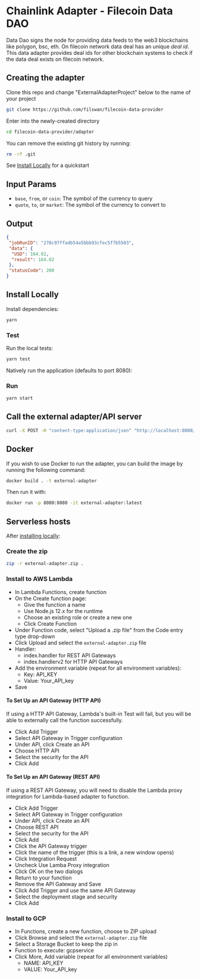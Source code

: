 
# Chainlink Adapter - Filecoin Data DAO 

Data Dao signs the node for providing data feeds to the web3 blockchains like polygon, bsc, eth. On filecoin network data deal has an unique *deal id*. This data adapter provides deal ids for other blockchain systems to check if the data deal exists on filecoin network.


## Creating the adapter 

Clone this repo and change "ExternalAdapterProject" below to the name of your project

```bash
git clone https://github.com/filswan/filecoin-data-provider 
```

Enter into the newly-created directory

```bash
cd filecoin-data-provider/adapter
```

You can remove the existing git history by running:

```bash
rm -rf .git
```

See [Install Locally](#install-locally) for a quickstart

## Input Params

- `base`, `from`, or `coin`: The symbol of the currency to query
- `quote`, `to`, or `market`: The symbol of the currency to convert to

## Output

```json
{
 "jobRunID": "278c97ffadb54a5bbb93cfec5f7b5503",
 "data": {
  "USD": 164.02,
  "result": 164.02
 },
 "statusCode": 200
}
```

## Install Locally

Install dependencies:

```bash
yarn
```

### Test

Run the local tests:

```bash
yarn test
```

Natively run the application (defaults to port 8080):

### Run

```bash
yarn start
```

## Call the external adapter/API server

```bash
curl -X POST -H "content-type:application/json" "http://localhost:8080/" --data '{ "id": 0, "data": { "from": "ETH", "to": "USD" } }'
```

## Docker

If you wish to use Docker to run the adapter, you can build the image by running the following command:

```bash
docker build . -t external-adapter
```

Then run it with:

```bash
docker run -p 8080:8080 -it external-adapter:latest
```

## Serverless hosts

After [installing locally](#install-locally):

### Create the zip

```bash
zip -r external-adapter.zip .
```

### Install to AWS Lambda

- In Lambda Functions, create function
- On the Create function page:
  - Give the function a name
  - Use Node.js 12.x for the runtime
  - Choose an existing role or create a new one
  - Click Create Function
- Under Function code, select "Upload a .zip file" from the Code entry type drop-down
- Click Upload and select the `external-adapter.zip` file
- Handler:
    - index.handler for REST API Gateways
    - index.handlerv2 for HTTP API Gateways
- Add the environment variable (repeat for all environment variables):
  - Key: API_KEY
  - Value: Your_API_key
- Save

#### To Set Up an API Gateway (HTTP API)

If using a HTTP API Gateway, Lambda's built-in Test will fail, but you will be able to externally call the function successfully.

- Click Add Trigger
- Select API Gateway in Trigger configuration
- Under API, click Create an API
- Choose HTTP API
- Select the security for the API
- Click Add

#### To Set Up an API Gateway (REST API)

If using a REST API Gateway, you will need to disable the Lambda proxy integration for Lambda-based adapter to function.

- Click Add Trigger
- Select API Gateway in Trigger configuration
- Under API, click Create an API
- Choose REST API
- Select the security for the API
- Click Add
- Click the API Gateway trigger
- Click the name of the trigger (this is a link, a new window opens)
- Click Integration Request
- Uncheck Use Lamba Proxy integration
- Click OK on the two dialogs
- Return to your function
- Remove the API Gateway and Save
- Click Add Trigger and use the same API Gateway
- Select the deployment stage and security
- Click Add

### Install to GCP

- In Functions, create a new function, choose to ZIP upload
- Click Browse and select the `external-adapter.zip` file
- Select a Storage Bucket to keep the zip in
- Function to execute: gcpservice
- Click More, Add variable (repeat for all environment variables)
  - NAME: API_KEY
  - VALUE: Your_API_key
